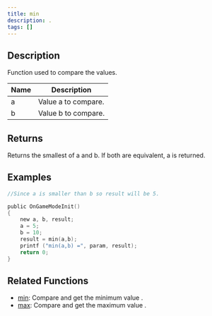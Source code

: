 ```yaml
---
title: min
description: .
tags: []
---
```


<LowercaseNote />

## Description

Function used to compare the values.

| Name | Description         |
| ---- | ------------------- |
| a    | Value a to compare. |
| b    | Value b to compare. |

## Returns

Returns the smallest of a and b. If both are equivalent, a is returned.

## Examples

```c
//Since a is smaller than b so result will be 5.

public OnGameModeInit()
{
    new a, b, result;
    a = 5;
    b = 10;
    result = min(a,b);
    printf ("min(a,b) =", param, result);
    return 0;
}
```

## Related Functions

- [min](min.md): Compare and get the minimum value .
- [max](max.md): Compare and get the maximum value .
